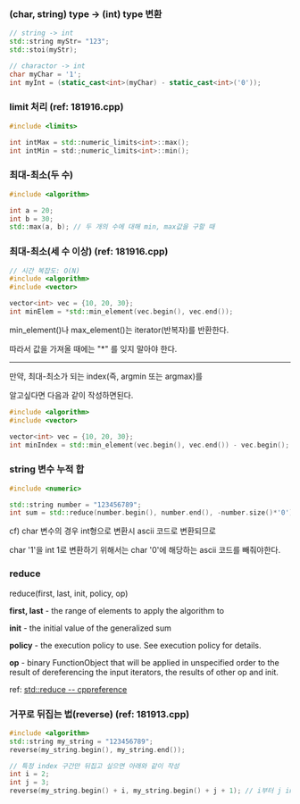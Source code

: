 ### (char, string) type -> (int) type 변환
```cpp
// string -> int
std::string myStr= "123";
std::stoi(myStr);

// charactor -> int
char myChar = '1';
int myInt = (static_cast<int>(myChar) - static_cast<int>('0'));
```

### limit 처리 (ref: 181916.cpp)
```cpp
#include <limits>

int intMax = std::numeric_limits<int>::max();
int intMin = std:;numeric_limits<int>::min();
```

### 최대-최소(두 수)
```cpp
#include <algorithm>

int a = 20;
int b = 30;
std::max(a, b); // 두 개의 수에 대해 min, max값을 구할 때
```

### 최대-최소(세 수 이상) (ref: 181916.cpp)
```cpp
// 시간 복잡도: O(N)
#include <algorithm>
#include <vector>

vector<int> vec = {10, 20, 30};
int minElem = *std::min_element(vec.begin(), vec.end());
```

min_element()나 max_element()는 iterator(반복자)를 반환한다.

따라서 값을 가져올 때에는 "*" 를 잊지 말아야 한다.

---

만약, 최대-최소가 되는 index(즉, argmin 또는 argmax)를 

알고싶다면 다음과 같이 작성하면된다.
```cpp
#include <algorithm>
#include <vector>

vector<int> vec = {10, 20, 30};
int minIndex = std::min_element(vec.begin(), vec.end()) - vec.begin();
```

### string 변수 누적 합
```cpp
#include <numeric>

std::string number = "123456789";
int sum = std::reduce(number.begin(), number.end(), -number.size()*'0');
```
cf) char 변수의 경우 int형으로 변환시 ascii 코드로 변환되므로 

char '1'을 int 1로 변환하기 위해서는 char '0'에 해당하는 ascii 코드를 빼줘야한다. 

### reduce
reduce(first, last, init, policy, op)

**first, last**	-	the range of elements to apply the algorithm to

**init**	-	the initial value of the generalized sum

**policy**	-	the execution policy to use. See execution policy for details.

**op**	-	binary FunctionObject that will be applied in unspecified order to the result of dereferencing the input iterators, the results of other op and init.

ref: [std::reduce -- cppreference](https://en.cppreference.com/w/cpp/algorithm/reduce)

### 거꾸로 뒤집는 법(reverse) (ref: 181913.cpp)
```cpp
#include <algorithm>
std::string my_string = "123456789";
reverse(my_string.begin(), my_string.end());

// 특정 index 구간만 뒤집고 싶으면 아래와 같이 작성
int i = 2;
int j = 3;
reverse(my_string.begin() + i, my_string.begin() + j + 1); // i부터 j index까지 reverse
```